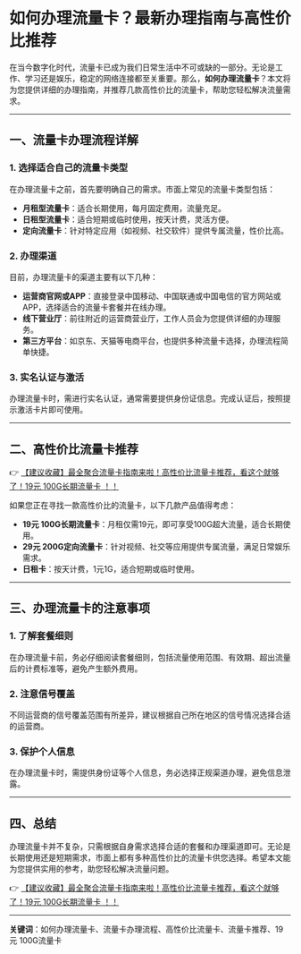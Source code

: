 # 如何办理流量卡？最新办理指南与高性价比推荐

在当今数字化时代，流量卡已成为我们日常生活中不可或缺的一部分。无论是工作、学习还是娱乐，稳定的网络连接都至关重要。那么，**如何办理流量卡**？本文将为您提供详细的办理指南，并推荐几款高性价比的流量卡，帮助您轻松解决流量需求。

---

## 一、流量卡办理流程详解

### 1. 选择适合自己的流量卡类型
在办理流量卡之前，首先要明确自己的需求。市面上常见的流量卡类型包括：
- **月租型流量卡**：适合长期使用，每月固定费用，流量充足。
- **日租型流量卡**：适合短期或临时使用，按天计费，灵活方便。
- **定向流量卡**：针对特定应用（如视频、社交软件）提供专属流量，性价比高。

### 2. 办理渠道
目前，办理流量卡的渠道主要有以下几种：
- **运营商官网或APP**：直接登录中国移动、中国联通或中国电信的官方网站或APP，选择适合的流量卡套餐并在线办理。
- **线下营业厅**：前往附近的运营商营业厅，工作人员会为您提供详细的办理服务。
- **第三方平台**：如京东、天猫等电商平台，也提供多种流量卡选择，办理流程简单快捷。

### 3. 实名认证与激活
办理流量卡时，需进行实名认证，通常需要提供身份证信息。完成认证后，按照提示激活卡片即可使用。

---

## 二、高性价比流量卡推荐

👉 [【建议收藏】最全聚合流量卡指南来啦！高性价比流量卡推荐，看这个就够了！19元 100G长期流量卡 ！！](https://bit.ly/Liuliangka)

如果您正在寻找一款高性价比的流量卡，以下几款产品值得考虑：
- **19元 100G长期流量卡**：月租仅需19元，即可享受100G超大流量，适合长期使用。
- **29元 200G定向流量卡**：针对视频、社交等应用提供专属流量，满足日常娱乐需求。
- **日租卡**：按天计费，1元1G，适合短期或临时使用。

---

## 三、办理流量卡的注意事项

### 1. 了解套餐细则
在办理流量卡前，务必仔细阅读套餐细则，包括流量使用范围、有效期、超出流量后的计费标准等，避免产生额外费用。

### 2. 注意信号覆盖
不同运营商的信号覆盖范围有所差异，建议根据自己所在地区的信号情况选择合适的运营商。

### 3. 保护个人信息
在办理流量卡时，需提供身份证等个人信息，务必选择正规渠道办理，避免信息泄露。

---

## 四、总结

办理流量卡并不复杂，只需根据自身需求选择合适的套餐和办理渠道即可。无论是长期使用还是短期需求，市面上都有多种高性价比的流量卡供您选择。希望本文能为您提供实用的参考，助您轻松解决流量问题。

👉 [【建议收藏】最全聚合流量卡指南来啦！高性价比流量卡推荐，看这个就够了！19元 100G长期流量卡 ！！](https://bit.ly/Liuliangka)

---

**关键词**：如何办理流量卡、流量卡办理流程、高性价比流量卡、流量卡推荐、19元 100G流量卡